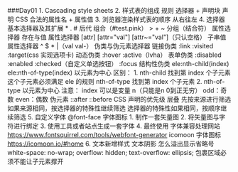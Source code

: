 ###Day01
	1. Cascading style sheets
	2. 样式表的组成
		规则
			选择器 + 声明块
				声明
					CSS 合法的属性名 + 属性值
	3. 浏览器渲染样式表的顺序
		从右往左
	4. 选择器
		基本选择器及其扩展
			* . # 后代 组合（#test.pink）
			> + ~ 分组（结合符）
		属性选择器
			存在与值 属性选择器
				[attr] [attr="val"] [attr~="val"]（只认空格）
			子串值 属性选择器
				^ $ * |（val val-）
		伪类与伪元素选择器
			链接伪类
				:link :visited :target(css 实现选项卡)
			动态伪类
				:hover :active（lvha）
			表单伪类
				:disabled :enabled :checked（自定义单选按钮） :focus
			结构性伪类
				ele:nth-child(index)
				ele:nth-of-type(index) 以元素为中心
				区别：
					1. nth-child 找到第 index 个子元素 这个子元素必须满足 ele 的规则
						nth-of-type 找到第 index 个子元素
					2. nth-of-type 以元素为中心
				注意：
					index 可以是变量 n（只能是n 0到正无穷）
						odd：奇数
						even：偶数
			伪元素
				::after
				::before
		CSS 声明的优先级
			层叠
				先按来源进行筛选
				如果来源相同，按选择器的特殊性继续筛选
				选择器的特殊性如果相同，按顺序继续筛选
	5. 自定义字体
		@font-face
		字体图标
			1. 制作一套矢量图
			2. 将矢量图与字符进行绑定
			3. 使用工具或者站点生成一套字体
			4. 最终使用
		字体兼容处理网站
			https://www.fontsquirrel.com/tools/webfont-generator
		icomoon 字体图标
			https://icomoon.io/#home
	6. 文本新增样式
		文本阴影
		怎么溢出显示省略号
			white-space: no-wrap;
			overflow: hidden;
			text-overflow: ellipsis;
			包裹区域必须不能让子元素撑开
	